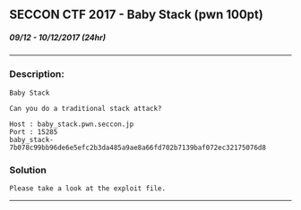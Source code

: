 ## SECCON CTF 2017 - Baby Stack (pwn 100pt)
##### 09/12 - 10/12/2017 (24hr)
___

### Description: 
	Baby Stack

	Can you do a traditional stack attack?

``` 
Host : baby_stack.pwn.seccon.jp
Port : 15285
baby_stack-7b078c99bb96de6e5efc2b3da485a9ae8a66fd702b7139baf072ec32175076d8 
```

### Solution
 	Please take a look at the exploit file.
___

